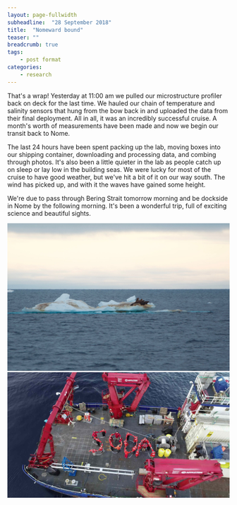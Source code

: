 ```yaml
---
layout: page-fullwidth
subheadline:  "28 September 2018"
title:  "Nomeward bound"
teaser: ""
breadcrumb: true
tags:
    - post format
categories:
    - research
---
```


That's a wrap! Yesterday at 11:00 am we pulled our microstructure profiler back on deck for the last time. We hauled our chain of temperature and salinity sensors that hung from the bow back in and uploaded the data from their final deployment. All in all, it was an incredibly successful cruise. A month's worth of measurements have been made and now we begin our transit back to Nome.

The last 24 hours have been spent packing up the lab, moving boxes into our shipping container, downloading and processing data, and combing through photos. It's also been a little quieter in the lab as people catch up on sleep or lay low in the building seas. We were lucky for most of the cruise to have good weather, but we've hit a bit of it on our way south. The wind has picked up, and with it the waves have gained some height.

We're due to pass through Bering Strait tomorrow morning and be dockside in Nome by the following morning. It's been a wonderful trip, full of exciting science and beautiful sights.

<img src="/assets/img/2018_09_28_DSC_0080.jpg" width="700">

<img src="/assets/img/2018_09_28_SODA.jpg" width="700">
